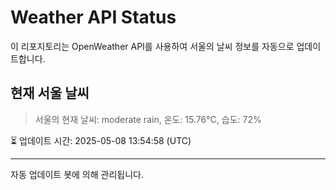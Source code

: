 
# Weather API Status

이 리포지토리는 OpenWeather API를 사용하여 서울의 날씨 정보를 자동으로 업데이트합니다.

## 현재 서울 날씨
> 서울의 현재 날씨: moderate rain, 온도: 15.76°C, 습도: 72%

⏳ 업데이트 시간: 2025-05-08 13:54:58 (UTC)

---
자동 업데이트 봇에 의해 관리됩니다.
